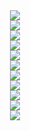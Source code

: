 
<div align="center">
  <image src="https://github.com/user-attachments/assets/1e05410c-47e3-4993-8a07-92f235664507"/>
</div>

<div align="center">
  <image src="https://github.com/user-attachments/assets/afcee29e-4854-4b1d-8589-7234298c0f6c"/>
</div>
<div align="center">
  <image src="https://github.com/user-attachments/assets/b21fa2d5-8793-4426-bdbc-9b12b72398dc"/>
</div>
<div align="center">
  <image src="https://github.com/user-attachments/assets/a2022cd5-4c0e-429d-a8dc-d023bd57ba76"/>
</div>
<div align="center">
  <img src="https://github.com/user-attachments/assets/0426aa95-2ec0-4da8-829b-a4737d407ac8"/>
</div>

<div align="center">
  <img src="https://github.com/user-attachments/assets/d0957b76-d62c-4de5-940d-644c6c0c6cb9"/>
</div>

<div align="center">
  <img src="https://github.com/user-attachments/assets/35f0ba1f-1f50-440e-8bd5-0bb4e4fcdf72"/>
</div>

<div align="center">
  <img src="https://github.com/user-attachments/assets/af9a81e3-6354-4d87-b397-598ece76f6eb"/>
</div>

<div align="center">
  <img src="https://github.com/user-attachments/assets/6b967d4c-0cab-44bf-9730-69f70d4d4461"/>
</div>

<div align="center">
  <img src="https://github.com/user-attachments/assets/d7547244-cf44-422d-a95d-7de7dec062d1"/>
</div>

<div align="center">
  <img src="https://github.com/user-attachments/assets/3c61e4ed-1ca3-458b-8771-1816a882e184"/>
</div>

